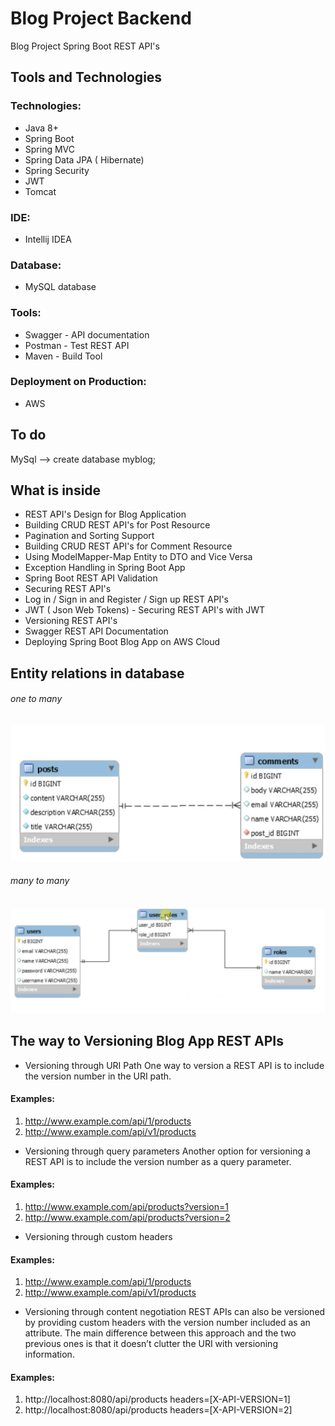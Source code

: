 # Blog Project Backend
Blog Project Spring Boot REST API's

## Tools and Technologies

### Technologies:
- Java 8+
- Spring Boot
- Spring MVC
- Spring Data JPA ( Hibernate)
- Spring Security
- JWT
- Tomcat

### IDE:
- Intellij IDEA

### Database:

- MySQL database

### Tools:
 
- Swagger - API documentation
- Postman - Test REST API
- Maven - Build Tool

### Deployment on Production:
- AWS

## To do
MySql  -->  create database myblog;

## What is inside
- REST API's Design for Blog Application
- Building CRUD REST API's for Post Resource
- Pagination and Sorting Support
- Building CRUD REST API's for Comment Resource
- Using ModelMapper-Map Entity to DTO and Vice Versa
- Exception Handling in Spring Boot App
- Spring Boot REST API Validation
- Securing REST API's
- Log in / Sign in and Register / Sign up REST API's
- JWT ( Json Web Tokens) - Securing REST API's with JWT
- Versioning REST API's
- Swagger REST API Documentation
- Deploying Spring Boot Blog App on AWS Cloud

## Entity relations in database
###### one to many
 ![](https://github.com/gltnlkl/BlogProject/blob/master/src/main/java/com/gulukal/blogspringtrestapi/utils/image/one%20to%20many%20bi-direct..jpg)
 
###### many to many
 ![](https://github.com/gltnlkl/BlogProject/blob/master/src/main/java/com/gulukal/blogspringtrestapi/utils/image/many%20to%20many.jpg)
 
## The way to Versioning Blog App REST APIs
- Versioning through URI Path
One way to version a REST API is to include the version number in the URI path.
#### Examples:
1. http://www.example.com/api/1/products 
2. http://www.example.com/api/v1/products
- Versioning through query parameters
Another option for versioning a REST API is to include the version number as a query parameter.
#### Examples:
1. http://www.example.com/api/products?version=1 
2. http://www.example.com/api/products?version=2
- Versioning through custom headers
#### Examples:
1. http://www.example.com/api/1/products 
2. http://www.example.com/api/v1/products
- Versioning through content negotiation
REST APIs can also be versioned by providing custom headers with the version number included as an attribute. The main difference between this approach and the two previous ones is that it doesn’t clutter the URI with versioning information.
#### Examples:
1. http://localhost:8080/api/products headers=[X-API-VERSION=1]
2. http://localhost:8080/api/products headers=[X-API-VERSION=2]

